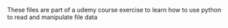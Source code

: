 These files are part of a udemy course exercise to learn how to use python to read and manipulate file data
